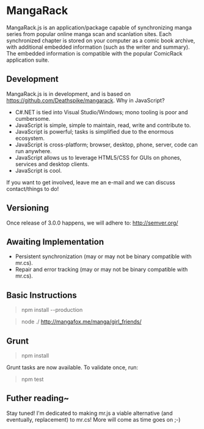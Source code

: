 # MangaRack

MangaRack.js is an application/package capable of synchronizing manga series from popular online manga scan and scanlation sites. Each synchronized chapter is stored on your computer as a comic book archive, with additional embedded information (such as the writer and summary). The embedded information is compatible with the popular ComicRack application suite.

## Development

MangaRack.js is in development, and is based on https://github.com/Deathspike/mangarack. Why in JavaScript?

* C#.NET is tied into Visual Studio/Windows; mono tooling is poor and cumbersome.
* JavaScript is simple, simple to maintain, read, write and contribute to.
* JavaScript is powerful; tasks is simplified due to the enormous ecosystem.
* JavaScript is cross-platform; browser, desktop, phone, server, code can run anywhere.
* JavaScript allows us to leverage HTML5/CSS for GUIs on phones, services and desktop clients.
* JavaScript is cool.

If you want to get involved, leave me an e-mail and we can discuss contact/things to do!

## Versioning

Once release of 3.0.0 happens, we will adhere to: http://semver.org/

## Awaiting Implementation

* Persistent synchronization (may or may not be binary compatible with mr.cs).
* Repair and error tracking (may or may not be binary compatible with mr.cs).

## Basic Instructions

> npm install --production

> node ./ http://mangafox.me/manga/girl_friends/

## Grunt

> npm install

Grunt tasks are now available. To validate once, run:

> npm test

## Futher reading~

Stay tuned! I'm dedicated to making mr.js a viable alternative (and eventually, replacement) to mr.cs! More will come as time goes on ;-)
